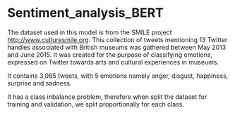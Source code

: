 # Sentiment_analysis_BERT
The dataset used in this model is from the SMILE project http://www.culturesmile.org. This collection of tweets mentioning 13 Twitter handles associated with British museums was gathered between May 2013 and June 2015. It was created for the purpose of classifying emotions, expressed on Twitter towards arts and cultural experiences in museums. 

It contains 3,085 tweets, with 5 emotions namely anger, disgust, happiness, surprise and sadness.

It has a class inbalance problem, therefore when split the dataset for training and validation, we split proportionally for each class.


